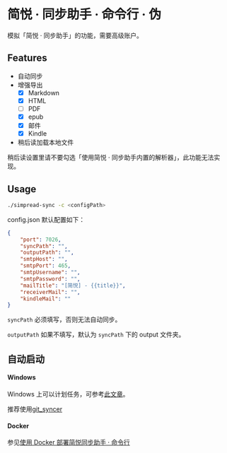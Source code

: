 # 简悦 · 同步助手 · 命令行 · 伪

模拟「简悦 · 同步助手」的功能，需要高级账户。

## Features

- 自动同步
- 增强导出
  - [x] Markdown
  - [x] HTML
  - [ ] PDF
  - [x] epub
  - [x] 邮件
  - [x] Kindle
- 稍后读加载本地文件

稍后读设置里请不要勾选「使用简悦 · 同步助手内置的解析器」，此功能无法实现。

## Usage

```sh
./simpread-sync -c <configPath>
```

config.json 默认配置如下：

```json
{
    "port": 7026,
    "syncPath": "",
    "outputPath": "",
    "smtpHost": "",
    "smtpPort": 465,
    "smtpUsername": "",
    "smtpPassword": "",
    "mailTitle": "[简悦] - {{title}}",
    "receiverMail": "",
    "kindleMail": ""
}
```

`syncPath` 必须填写，否则无法自动同步。

`outputPath` 如果不填写，默认为 `syncPath` 下的 output 文件夹。

## 自动启动

#### Windows

Windows 上可以计划任务，可参考[此文章](https://docs.syncthing.net/users/autostart.html#windows)。

推荐使用[git_syncer](https://github.com/qiaogaojian/tools_git-syncer)

#### [](https://github.com/j1g5awi/simpread-sync#docker)Docker

参见[使用 Docker 部署简悦同步助手 · 命令行](https://github.com/Kenshin/simpread/discussions/4312)